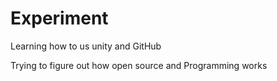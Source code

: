 # Experiment
Learning how to us unity and GitHub

Trying to figure out how open source and Programming works 

